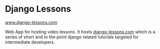Django Lessons
===============

www.django-lessons.com

Web App for hosting video lessons. It hosts
[django-lessons.com](https://django-lessons.com) which is a series of short and
to the point django related tutorials targeted for intermediate developers.



